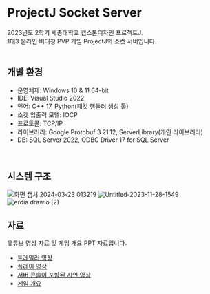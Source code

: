 # ProjectJ Socket Server
2023년도 2학기 세종대학교 캡스톤디자인 프로젝트J.  
1대3 온라인 비대칭 PVP 게임 ProjectJ의 소켓 서버입니다.  
<br/>

## 개발 환경
- 운영체제: Windows 10 & 11 64-bit  
- IDE: Visual Studio 2022  
- 언어: C++ 17, Python(패킷 핸들러 생성 툴)  
- 소켓 입출력 모델: IOCP  
- 프로토콜: TCP/IP
- 라이브러리: Google Protobuf 3.21.12, ServerLibrary(개인 라이브러리)  
- DB: SQL Server 2022, ODBC Driver 17 for SQL Server  
<br/>
  
  
## 시스템 구조
![화면 캡처 2024-03-23 013219](https://github.com/starpark/ProjectJ_Socket_Server/assets/62285975/7fdf9801-389e-4052-b048-85ef7538056c)
![Untitled-2023-11-28-1549](https://github.com/starpark/ProjectJ_Socket_Server/assets/62285975/0fbc16a1-bf24-4918-a763-2b407a9017d8)
![erdia drawio (2)](https://github.com/starpark/ProjectJ_Socket_Server/assets/62285975/c4039e84-4af9-4943-bc8a-b106b0de8d1a)
<br/>

## 자료
유튜브 영상 자료 및 게임 개요 PPT 자료입니다.
- [트레일러 영상](https://youtu.be/2FWGhN2iiYY)  
- [플레이 영상](https://youtu.be/NOYEU8wWCKo)  
- [서버 콘솔이 포함된 시연 영상](https://youtu.be/1E4QhniHIw4)
- [게임 개요 ](https://docs.google.com/presentation/d/1cx7dbnpvjvr37K_biROFO4Kf1hSgsCLs/edit?usp=sharing&ouid=106441120185391632375&rtpof=true&sd=true)
